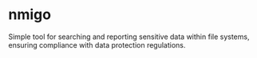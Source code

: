 # nmigo
Simple tool for searching and reporting sensitive data within file systems, ensuring compliance with data protection regulations.
